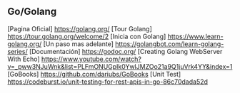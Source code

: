 ## Go/Golang



 [Pagina Oficial] https://golang.org/
 [Tour Golang] https://tour.golang.org/welcome/2
 [Inicia con Golang] https://www.learn-golang.org/
 [Un paso mas adelante] https://golangbot.com/learn-golang-series/
 [Documentación] https://godoc.org/
 [Creating Golang WebServer With Echo] https://www.youtube.com/watch?v=_pww3NJuWnk&list=PLFmONUGpIk0YwlJMZOo21a9Q1juVrk4YY&index=1
 [GoBooks] https://github.com/dariubs/GoBooks
 [Unit Test] https://codeburst.io/unit-testing-for-rest-apis-in-go-86c70dada52d
